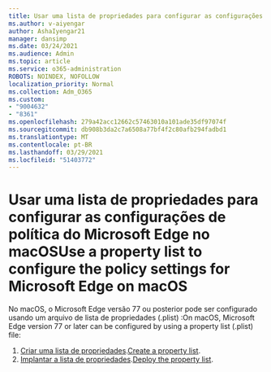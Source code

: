 ```yaml
---
title: Usar uma lista de propriedades para configurar as configurações de política do Microsoft Edge no macOS
ms.author: v-aiyengar
author: AshaIyengar21
manager: dansimp
ms.date: 03/24/2021
ms.audience: Admin
ms.topic: article
ms.service: o365-administration
ROBOTS: NOINDEX, NOFOLLOW
localization_priority: Normal
ms.collection: Adm_O365
ms.custom:
- "9004632"
- "8361"
ms.openlocfilehash: 279a42acc12662c57463010a101ade35df97074f
ms.sourcegitcommit: db908b3da2c7a6508a77bf4f2c80afb294fadbd1
ms.translationtype: MT
ms.contentlocale: pt-BR
ms.lasthandoff: 03/29/2021
ms.locfileid: "51403772"
---
```

# <a name="use-a-property-list-to-configure-the-policy-settings-for-microsoft-edge-on-macos"></a><span data-ttu-id="6933e-102">Usar uma lista de propriedades para configurar as configurações de política do Microsoft Edge no macOS</span><span class="sxs-lookup"><span data-stu-id="6933e-102">Use a property list to configure the policy settings for Microsoft Edge on macOS</span></span>

<span data-ttu-id="6933e-103">No macOS, o Microsoft Edge versão 77 ou posterior pode ser configurado usando um arquivo de lista de propriedades (.plist) :</span><span class="sxs-lookup"><span data-stu-id="6933e-103">On macOS, Microsoft Edge version 77 or later can be configured by using a property list (.plist) file:</span></span>

1. <span data-ttu-id="6933e-104">[Criar uma lista de propriedades](https://go.microsoft.com/fwlink/?linkid=2134726).</span><span class="sxs-lookup"><span data-stu-id="6933e-104">[Create a property list](https://go.microsoft.com/fwlink/?linkid=2134726).</span></span>
1. <span data-ttu-id="6933e-105">[Implantar a lista de propriedades](https://go.microsoft.com/fwlink/?linkid=2134727).</span><span class="sxs-lookup"><span data-stu-id="6933e-105">[Deploy the property list](https://go.microsoft.com/fwlink/?linkid=2134727).</span></span>
